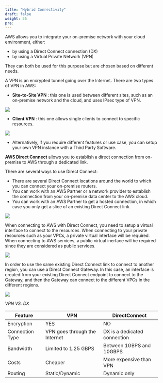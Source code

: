 ```yaml
---
title: "Hybrid Connectivity"
draft: false
weight: 55
pre: 
---
```



AWS allows you to integrate your on-premise network with your cloud environment, either:
- by using a Direct Connect connection (DX)
- by using a Virtual Private Network (VPN)

They can both be used for this purpose but are chosen based on different needs.

A VPN is an encrypted tunnel going over the Internet. There are two types of VPN in AWS:
- **Site-to-Site VPN** : this one is used between different sites, such as an on-premise network and the cloud, and uses IPsec type of VPN.

<img src='/images/sitetositevpn.png'>

- **Client VPN** : this one allows single clients to connect to specific resources.

<img src='/images/clientvpn.png'>

- Alternatively, if you require different features or use case, you can setup your own VPN instance with a Third Party Software.

**AWS Direct Connect** allows you to establish a direct connection from on-premise to AWS through a dedicated link.

There are several ways to use Direct Connect:
- There are several Direct Connect locations around the world to which you can connect your on-premise routers.
- You can work with an AWS Partner or a network provider to establish the connection from your on-premise data center to the AWS cloud.
- You can work with an AWS Partner to get a hosted connection, in which case you only get a slice of an existing Direct Connect link.

<img src='/images/dx.png'>

When connecting to AWS with Direct Connect, you need to setup a virtual interface to connect to the resources. When connecting to your private resources such as your VPCs, a private virtual interface will be required. When connecting to AWS services, a public virtual inerface will be required since they are considered as public services.

<img src='/images/dxpublic.png'>

In order to use the same existing Direct Connect link to connect to another region, you can use a Direct Connect Gateway. In this case, an interface is created from your existing Direct Connect endpoint to connect to the Gateway, and then the Gateway can connect to the different VPCs in the different regions.

<img src='/images/dx-gateway.png'>


*VPN VS. DX*

Feature | VPN | DirectConnect
--- | --- | ---
Encryption | YES | NO
Connection Type | VPN goes through the Internet | DX is a dedicated connection
Bandwidth | Limited to 1.25 GBPS | Between 1GBPS and 10GBPS
Costs | Cheaper | More expensive than VPN
Routing | Static/Dynamic | Dynamic only






